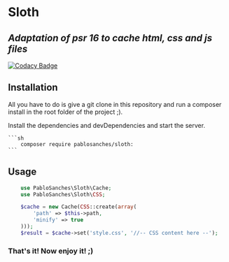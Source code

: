 # Sloth
## _Adaptation of psr 16 to cache html, css and js files_

[![Codacy Badge](https://app.codacy.com/project/badge/Grade/ea8501b9f7e6440ca4115f68b90b8d6f)](https://www.codacy.com/gh/pablosanches/design-patterns/dashboard?utm_source=github.com&amp;utm_medium=referral&amp;utm_content=pablosanches/design-patterns&amp;utm_campaign=Badge_Grade)

## Installation

All you have to do is give a git clone in this repository and run a composer install in the root folder of the project ;).

Install the dependencies and devDependencies and start the server.

    ```sh
        composer require pablosanches/sloth:
    ```

## Usage

```php
    use PabloSanches\Sloth\Cache;
    use PabloSanches\Sloth\CSS;

    $cache = new Cache(CSS::create(array(
        'path' => $this->path,
        'minify' => true
    )));
    $result = $cache->set('style.css', '//-- CSS content here --');
```

### That's it! Now enjoy it! ;)